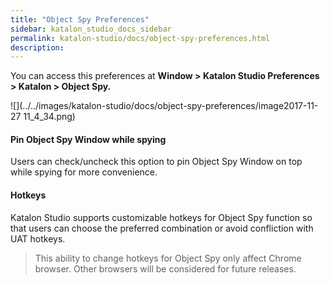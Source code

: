 ```yaml
---
title: "Object Spy Preferences" 
sidebar: katalon_studio_docs_sidebar
permalink: katalon-studio/docs/object-spy-preferences.html 
description: 
---
```

You can access this preferences at **Window > Katalon Studio Preferences > Katalon > Object Spy.**

![](../../images/katalon-studio/docs/object-spy-preferences/image2017-11-27 11_4_34.png)

#### Pin Object Spy Window while spying

Users can check/uncheck this option to pin Object Spy Window on top while spying for more convenience.

#### Hotkeys

Katalon Studio supports customizable hotkeys for Object Spy function so that users can choose the preferred combination or avoid confliction with UAT hotkeys. 

> This ability to change hotkeys for Object Spy only affect Chrome browser. Other browsers will be considered for future releases.